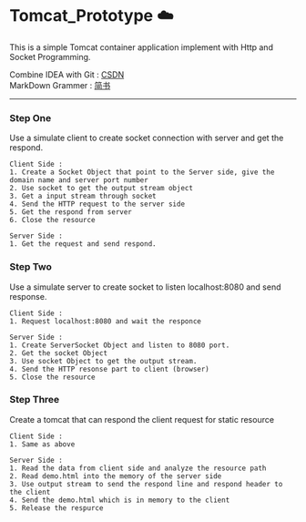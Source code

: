 # Tomcat_Prototype :cloud:
This is a simple Tomcat container application implement with Http and Socket Programming.
  
  Combine IDEA with Git : [CSDN](https://blog.csdn.net/erlian1992/article/details/77200700)  
  MarkDown Grammer : [简书](https://www.jianshu.com/p/f8021c881d0f)
***
### Step One 
Use a simulate client to create socket connection with server and get the respond.

    Client Side :
    1. Create a Socket Object that point to the Server side, give the domain name and server port number
    2. Use socket to get the output stream object
    3. Get a input stream through socket
    4. Send the HTTP request to the server side
    5. Get the respond from server
    6. Close the resource
    
    Server Side :
    1. Get the request and send respond.

### Step Two
Use a simulate server to create socket to listen localhost:8080 and send response.

    Client Side :
    1. Request localhost:8080 and wait the responce
    
    Server Side :
    1. Create ServerSocket Object and listen to 8080 port.
    2. Get the socket Object
    3. Use socket Object to get the output stream.
    4. Send the HTTP resonse part to client (browser)
    5. Close the resource
    
### Step Three
Create a tomcat that can respond the client request for static resource

    Client Side :
    1. Same as above
    
    Server Side :
    1. Read the data from client side and analyze the resource path
    2. Read demo.html into the memory of the server side
    3. Use output stream to send the respond line and respond header to the client
    4. Send the demo.html which is in memory to the client
    5. Release the respurce